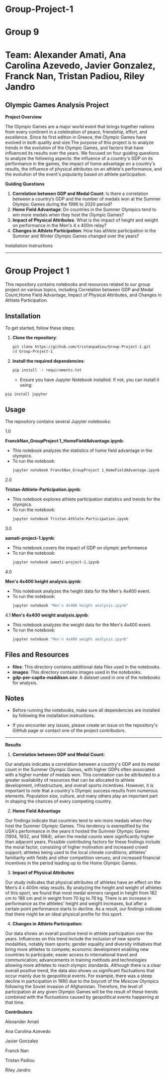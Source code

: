 # Group-Project-1
# Group 9
# Team: Alexander Amati, Ana Carolina Azevedo, Javier Gonzalez, Franck Nan, Tristan Padiou, Riley Jandro



## Olympic Games Analysis Project

**Project Overview**

The  Olympic Games are a major world event that brings together nations from every continent in a celebration of peace, friendship, effort, and excellence. Since its first edition in Greece, the Olympic Games have evolved in both quality and size.The purpose of this project is to analyze trends in the evolution of the Olympic Games, and factors that have influenced its results over the years. We focused on four guiding questions to analyze the following aspects: the influence of a country's GDP on its performance in the games, the impact of home advantage on a country's results, the influence of physical attributes on an athlete's performance, and the evolution of the event's popularity based on athlete participation.

**Guiding Questions**

1. **Correlation between GDP and Medal Count**: Is there a correlation between a country’s GDP and the number of medals won at the Summer Olympic Games during the 1996 to 2020 period?
2. **Home Field  Advantage**: Do countries in the Summer Olympics tend to win more medals when they host the Olympic Games?
3. **Impact of Physical Attributes**: What is the impact of height and weight on performance in the Men's 4 x 400m relay?
4. **Changes in Athlete Participation**: How has athlete participation in the Summer and Winter Olympic Games changed over the years?


Installation Instructions

---

# Group Project 1

This repository contains notebooks and resources related to our group project on various topics, including Correlation between GDP and Medal Count,Home Field Advantage, Impact of Physical Attributes, and Changes in Athlete Participation.

## Installation

To get started, follow these steps:

1. **Clone the repository**:
   ```bash
   git clone https://github.com/tristanpadiou/Group-Project-1.git
   cd Group-Project-1
   ```

2. **Install the required dependencies**:
   ```bash
   pip install -r requirements.txt
   ```

   - Ensure you have Jupyter Notebook installed. If not, you can install it using:
  ```bash
  pip install jupyter
  ```

## Usage

The repository contains several Jupyter notebooks:

1.0 

**FranckNan_GroupProject 1_HomeFieldAdvantage.ipynb**:
   - This notebook analyzes the statistics of home field advantage in the olympics.
   - To run the notebook:
     ```bash
     jupyter notebook FranckNan_GroupProject 1_HomeFieldAdvantage.ipynb
     ```

2.0

**Tristan-Athlete-Participation.ipynb**:
   - This notebook explores athlete participation statistics and trends for the olympics.
   - To run the notebook:
     ```bash
     jupyter notebook Tristan-Athlete-Participation.ipynb
     ```

3.0

**aamati-project-1.ipynb**:
   - This notebook covers the impact of GDP on olympic performance 
   - To run the notebook:
     ```bash
     jupyter notebook aamati-project-1.ipynb
     ```

4.0

**Men's 4x400 height analysis.ipynb**:
   - This notebook analyzes the height data for the Men's 4x400 event.
   - To run the notebook:
     ```bash
     jupyter notebook "Men's 4x400 height analysis.ipynb"
     ```

4.1 **Men's 4x400 weight analysis.ipynb**:
   - This notebook analyzes the weight data for the Men's 4x400 event.
   - To run the notebook:
     ```bash
     jupyter notebook "Men's 4x400 weight analysis.ipynb"
     ```

## Files and Resources

- **files**: This directory contains additional data files used in the notebooks.
- **images**: This directory contains images used in the notebooks.
- **gdp-per-capita-maddison.csv**: A dataset used in one of the notebooks for analysis.

## Notes



- Before running the notebooks, make sure all dependencies are installed by following the installation instructions.

- If you encounter any issues, please create an issue on the repository's GitHub page or contact one of the project contributors.

---





**Results**

1. **Correlation between GDP and Medal Count:**
   
Our analysis indicates a correlation between a country's GDP and its medal count in the Summer Olympic Games, with higher GDPs often associated with a higher number of medals won. This correlation can be attributed to a greater availability of resources that can be allocated to athlete development, infrastructure, and overall sports incentives. However, it is important to note that a country's Olympic success results from numerous elements. Population size,  culture, and many others play an important part in shaping the chances of every competing country. 


2. **Home Field Advantage**
   
Our findings indicate that countries tend to win more medals when they host the Summer Olympic Games. This tendency is exemplified by the USA's performance in the years it hosted the Summer Olympic Games (1904, 1932, and 1984), when the medal counts were significantly higher than adjacent years. Possible contributing factors for these findings include the moral factor, consisting of higher motivation and increased crowd support; athletes being used to the local climate conditions; athletes' familiarity with fields and other competition venues; and increased financial incentives in the period leading up to the Home Olympic Games. 


3. **Impact of Physical Attributes**
   
Our study indicates that physical attributes of athletes have an effect on the Men’s 4 x 400m relay results. By analyzing the height and weight of athletes of this sport, we found that most medal winners ranged in height from 182 cm to 186 cm and in weight from 70 kg to 76 kg. There is an increase in performance as the athletes' height and weight increases, but after a certain point performance starts to decline. As a result, our findings indicate that there might be an ideal physical profile for this sport.


4. **Changes in Athlete Participation:**

Our data shows an overall positive trend in athlete participation over the years. Influences on this trend include the inclusion of new sports modalities, notably team sports; gender equality and diversity initiatives that bring more athletes to compete; economic development enabling new countries to participate; easier access to international travel and communication; advancements in training methods and technologies allowing more athletes to reach olympic standards. Although there is a clear overall positive trend, the data also shows us significant fluctuations that occur mainly due to geopolitical events. For example, there was a steep decline in participation in 1980 due to the boycott of the Moscow Olympics following the Soviet invasion of Afghanistan. Therefore, the level of participation at any given Olympic Games will be the result of these trends combined with the fluctuations caused by geopolitical events happening at that time.




**Contributors**

Alexander Amati

Ana Carolina Azevedo

Javier Gonzalez

Franck Nan

Tristan Padiou

Riley Jandro 
